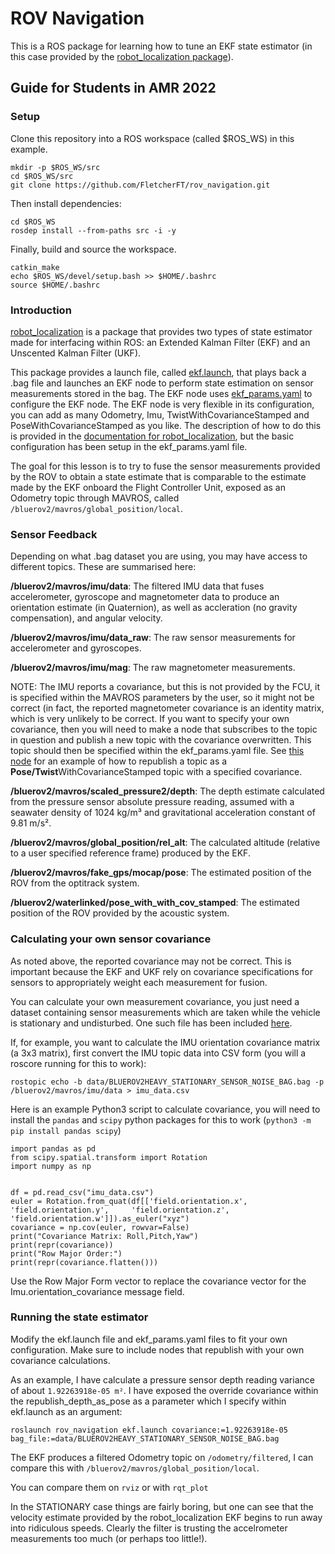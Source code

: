 # ROV Navigation #
This is a ROS package for learning how to tune an EKF state estimator (in this case provided by the [robot_localization package](http://wiki.ros.org/robot_localization)).

## Guide for Students in AMR 2022 ##

### Setup ###

Clone this repository into a ROS workspace (called $ROS_WS) in this example.

```
mkdir -p $ROS_WS/src
cd $ROS_WS/src
git clone https://github.com/FletcherFT/rov_navigation.git
```

Then install dependencies:

```
cd $ROS_WS
rosdep install --from-paths src -i -y
```

Finally, build and source the workspace.

```
catkin_make
echo $ROS_WS/devel/setup.bash >> $HOME/.bashrc
source $HOME/.bashrc
```

### Introduction ###

[robot\_localization](http://wiki.ros.org/robot_localization) is a package that provides two types of state estimator made for interfacing within ROS: an Extended Kalman Filter (EKF) and an Unscented Kalman Filter (UKF).

This package provides a launch file, called [ekf.launch](launch/ekf.launch), that plays back a .bag file and launches an EKF node to perform state estimation on sensor measurements stored in the bag. The EKF node uses [ekf\_params.yaml](params/ekf_params.yaml) to configure the EKF node. The EKF node is very flexible in its configuration, you can add as many Odometry, Imu, TwistWithCovarianceStamped and PoseWithCovarianceStamped as you like. The description of how to do this is provided in the [documentation for robot\_localization](http://docs.ros.org/en/melodic/api/robot_localization/html/configuring_robot_localization.html), but the basic configuration has been setup in the ekf\_params.yaml file.

The goal for this lesson is to try to fuse the sensor measurements provided by the ROV to obtain a state estimate that is comparable to the estimate made by the EKF onboard the Flight Controller Unit, exposed as an Odometry topic through MAVROS, called `/bluerov2/mavros/global_position/local`.

### Sensor Feedback ###

Depending on what .bag dataset you are using, you may have access to different topics. These are summarised here:

**/bluerov2/mavros/imu/data**: The filtered IMU data that fuses accelerometer, gyroscope and magnetometer data to produce an orientation estimate (in Quaternion), as well as accleration (no gravity compensation), and angular velocity.

**/bluerov2/mavros/imu/data\_raw**: The raw sensor measurements for accelerometer and gyroscopes.

**/bluerov2/mavros/imu/mag**: The raw magnetometer measurements.

NOTE: The IMU reports a covariance, but this is not provided by the FCU, it is specified within the MAVROS parameters by the user, so it might not be correct (in fact, the reported magnetometer covariance is an identity matrix, which is very unlikely to be correct. If you want to specify your own covariance, then you will need to make a node that subscribes to the topic in question and publish a new topic with the covariance overwritten. This topic should then be specified within the ekf\_params.yaml file. See [this node](nodes/republish_depth_as_pose) for an example of how to republish a topic as a **Pose/Twist**WithCovarianceStamped topic with a specified covariance.


**/bluerov2/mavros/scaled\_pressure2/depth**: The depth estimate calculated from the pressure sensor absolute pressure reading, assumed with a seawater density of 1024 kg/m³ and gravitational acceleration constant of 9.81 m/s².

**/bluerov2/mavros/global\_position/rel\_alt**: The calculated altitude (relative to a user specified reference frame) produced by the EKF.

**/bluerov2/mavros/fake\_gps/mocap/pose**: The estimated position of the ROV from the optitrack system.

**/bluerov2/waterlinked/pose\_with\_with\_cov\_stamped**: The estimated position of the ROV provided by the acoustic system.

### Calculating your own sensor covariance ###

As noted above, the reported covariance may not be correct. This is important because the EKF and UKF rely on covariance specifications for sensors to appropriately weight each measurement for fusion.

You can calculate your own measurement covariance, you just need a dataset containing sensor measurements which are taken while the vehicle is stationary and undisturbed. One such file has been included [here](data/BLUEROV2HEAVY_STATIONARY_SENSOR_NOISE_BAG.bag).

If, for example, you want to calculate the IMU orientation covariance matrix (a 3x3 matrix), first convert the IMU topic data into CSV form (you will a roscore running for this to work):

`rostopic echo -b data/BLUEROV2HEAVY_STATIONARY_SENSOR_NOISE_BAG.bag -p /bluerov2/mavros/imu/data > imu_data.csv`


Here is an example Python3 script to calculate covariance, you will need to install the `pandas` and `scipy` python packages for this to work (`python3 -m pip install pandas scipy`)


```
import pandas as pd
from scipy.spatial.transform import Rotation
import numpy as np


df = pd.read_csv("imu_data.csv")
euler = Rotation.from_quat(df[['field.orientation.x', 'field.orientation.y',     'field.orientation.z', 'field.orientation.w']]).as_euler("xyz")
covariance = np.cov(euler, rowvar=False)
print("Covariance Matrix: Roll,Pitch,Yaw")
print(repr(covariance))
print("Row Major Order:")
print(repr(covariance.flatten()))
```

Use the Row Major Form vector to replace the covariance vector for the Imu.orientation\_covariance message field.

### Running the state estimator ###

Modify the ekf.launch file and ekf\_params.yaml files to fit your own configuration. Make sure to include nodes that republish with your own covariance calculations.

As an example, I have calculate a pressure sensor depth reading variance of about `1.92263918e-05 m²`. I have exposed the override covariance within the republish\_depth\_as\_pose as a parameter which I specify within ekf.launch as an argument:

`roslaunch rov_navigation ekf.launch covariance:=1.92263918e-05 bag_file:=data/BLUEROV2HEAVY_STATIONARY_SENSOR_NOISE_BAG.bag`

The EKF produces a filtered Odometry topic on `/odometry/filtered`, I can compare this with `/bluerov2/mavros/global_position/local`.

You can compare them on `rviz` or with `rqt_plot`

In the STATIONARY case things are fairly boring, but one can see that the velocity estimate provided by the robot\_localization EKF begins to run away into ridiculous speeds. Clearly the filter is trusting the accelrometer measurements too much (or perhaps too little!).
